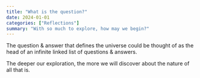 ```yaml
---
title: "What is the question?"
date: 2024-01-01
categories: ["Reflections"]
summary: "With so much to explore, how may we begin?"
---
```

The question & answer that defines the universe could be thought of as the head of an infinite linked list of questions & answers.

The deeper our exploration, the more we will discover about the nature of all that is.